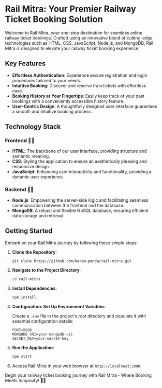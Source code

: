 # Rail Mitra: Your Premier Railway Ticket Booking Solution

Welcome to Rail Mitra, your one-stop destination for seamless online railway ticket bookings. Crafted using an innovative blend of cutting-edge technologies such as HTML, CSS, JavaScript, Node.js, and MongoDB, Rail Mitra is designed to elevate your railway ticket booking experience.

## Key Features

- **Effortless Authentication**: Experience secure registration and login procedures tailored to your needs.
- **Intuitive Booking**: Discover and reserve train tickets with effortless ease.
- **Booking History at Your Fingertips**: Easily keep track of your past bookings with a conveniently accessible history feature.
- **User-Centric Design**: A thoughtfully designed user interface guarantees a smooth and intuitive booking process.

## Technology Stack

### Frontend 👨‍💻

- **HTML**: The backbone of our user interface, providing structure and semantic meaning.
- **CSS**: Styling the application to ensure an aesthetically pleasing and responsive design.
- **JavaScript**: Enhancing user interactivity and functionality, providing a dynamic user experience.

### Backend 👨‍💻

- **Node.js**: Empowering the server-side logic and facilitating seamless communication between the frontend and the database.
- **MongoDB**: A robust and flexible NoSQL database, ensuring efficient data storage and retrieval.

## Getting Started

Embark on your Rail Mitra journey by following these simple steps:

1. **Clone the Repository**:

   ```bash
   git clone https://github.com/karan-panda/rail-mitra.git
   ```

2. **Navigate to the Project Directory**:

   ```bash
   cd rail-mitra
   ```

3. **Install Dependencies**:

   ```bash
   npm install
   ```

4. **Configuration: Set Up Environment Variables**:

   Create a `.env` file in the project's root directory and populate it with essential configuration details:

   ```env
   PORT=5000
   MONGODB_URI=your-mongodb-uri
   SECRET_KEY=your-secret-key
   ```

5. **Run the Application**:

   ```bash
   npm start
   ```

6. Access Rail Mitra in your web browser at `http://localhost:3000`.



Begin your railway ticket booking journey with Rail Mitra - Where Booking Meets Simplicity! 🚆🎫
